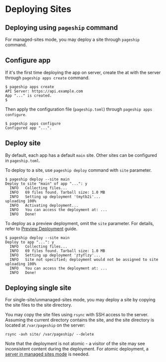 # Deploying Sites

## Deploying using `pageship` command

For managed-sites mode, you may deploy a site through `pageship` command.

## Configure app

If it's the first time deploying the app on server, create the at with the
server through `pageship apps create` command.

```
$ pageship apps create
API Server: https://api.example.com
App "..." is created.
$
```

Then apply the configuration file (`pageship.toml`) through `pageship apps configure`.

```
$ pageship apps configure
Configured app "...".
```

## Deploy site

By default, each app has a default `main` site. Other sites can be configured in
`pageship.toml`.

To deploy to a site, use `pageship deploy` command with `site` parameter.

```
$ pageship deploy --site main
Deploy to site "main" of app "...": y
  INFO   Collecting files...
  INFO   69 files found. Tarball size: 1.0 MB
  INFO   Setting up deployment 'tmytb2i'...
uploading 100%
  INFO   Activating deployment...
  INFO   You can access the deployment at: ...
  INFO   Done!
```

To deploy as a preview deployment, omit the `site` parameter. For details,
refer to [Preview Deployment](./features/preview-deployment.md) guide.

```
$ pageship deploy --site main
Deploy to app "...": y
  INFO   Collecting files...
  INFO   69 files found. Tarball size: 1.0 MB
  INFO   Setting up deployment 'ztyflzy'...
  INFO   Site not specified; deployment would not be assigned to site
uploading 100%
  INFO   You can access the deployment at: ...
  INFO   Done!
```

## Deploying single site

For single-site/unmanaged-sites mode, you may deploy a site by copying the site
files to the site directory.

You may copy the site files using `rsync` with SSH access to the server.
Assuming the current directory contains the site, and the site directory is
located at `/var/pageship` on the server:
```
rsync -avh site/ /var/pageship/ --delete
```

Note that the deployment is not atomic - a visitor of the site may see
inconsistent content during the deployment. For atomic deployment, a
[server in managed sites mode](setup/managed-sites.md) is needed.
